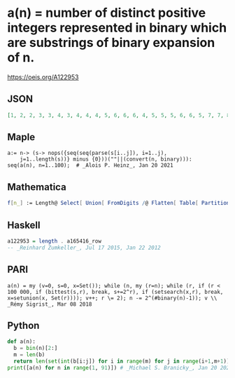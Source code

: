 # a\(n\) \= number of distinct positive integers represented in binary which are substrings of binary expansion of n\.
https://oeis.org/A122953
## JSON
```JSON
[1, 2, 2, 3, 3, 4, 3, 4, 4, 4, 5, 6, 6, 6, 4, 5, 5, 5, 6, 6, 5, 7, 7, 8, 8, 8, 8, 9, 9, 8, 5, 6, 6, 6, 7, 6, 7, 8, 8, 8, 8, 6, 8, 10, 9, 10, 9, 10, 10, 10, 10, 11, 10, 10, 11, 12, 12, 12, 12, 12, 12, 10, 6, 7, 7, 7, 8, 7, 8, 9, 9, 8, 7, 9, 10, 10, 11, 11, 10, 10, 10, 10, 11, 9, 7, 11, 11, 13, 13, 12]
```
## Maple
```Maple
a:= n-> (s-> nops({seq(seq(parse(s[i..j]), i=1..j),
    j=1..length(s))} minus {0}))(""||(convert(n, binary))):
seq(a(n), n=1..100);  # _Alois P. Heinz_, Jan 20 2021
```
## Mathematica
```Mathematica
f[n_] := Length@ Select[ Union[ FromDigits /@ Flatten[ Table[ Partition[ IntegerDigits[n, 2], i, 1], {i, Floor[ Log[2, n] + 1]}], 1]], # > 0 &]; Array[f, 90]
```
## Haskell
```Haskell
a122953 = length . a165416_row
-- _Reinhard Zumkeller_, Jul 17 2015, Jan 22 2012
```
## PARI
```PARI
a(n) = my (v=0, s=0, x=Set()); while (n, my (r=n); while (r, if (r < 100 000, if (bittest(s,r), break, s+=2^r), if (setsearch(x,r), break, x=setunion(x, Set(r)))); v++; r \= 2); n -= 2^(#binary(n)-1)); v \\ _Rémy Sigrist_, Mar 08 2018
```
## Python
```Python
def a(n):
  b = bin(n)[2:]
  m = len(b)
  return len(set(int(b[i:j]) for i in range(m) for j in range(i+1,m+1))-{0})
print([a(n) for n in range(1, 91)]) # _Michael S. Branicky_, Jan 20 2021
```

